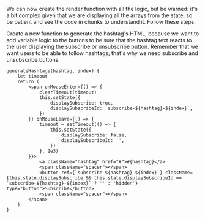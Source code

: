 We can now create the render function with all the logic, but be warned: it's a bit complex given that we are displaying all the arrays from the state, so be patient and see the code in chunks to understand it. Follow these steps:

Create a new function to generate the hashtag's HTML, because we want to add variable logic to the buttons to be sure that the hashtag text reacts to the user displaying the subscribe or unsubscribe button. Remember that we want users to be able to follow hashtags; that's why we need subscribe and unsubscribe buttons:

```
generateHashtags(hashtag, index) {
    let timeout
    return (
        <span onMouseEnter={() => {
            clearTimeout(timeout)
            this.setState({
                displaySubscribe: true,
                displaySubscribeId: `subscribe-${hashtag}-${index}`,
            })
        }} onMouseLeave={() => {
            timeout = setTimeout(() => {
                this.setState({
                    displaySubscribe: false,
                    displaySubscribeId: '',
                })
            }, 2e3)
        }}>
            <a className="hashtag" href="#">#{hashtag}</a>
            <span className="spacer"></span>
            <button ref={`subscribe-${hashtag}-${index}`} className={this.state.displaySubscribe && this.state.displaySubscribeId == `subscribe-${hashtag}-${index}` ? '' : 'hidden'} type="button">Subscribe</button>
            <span className="spacer"></span>
        </span>
    )
}
```
